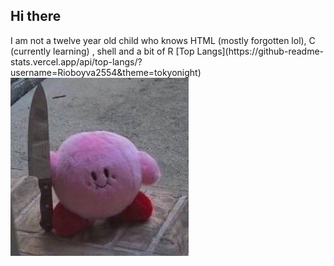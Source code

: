 ## Hi there 
<link href="style.css" rel="staylesheet" type="text/css" media="all"

<h3> I am not a twelve year old child who knows HTML (mostly forgotten lol), C (currently learning) , shell and a bit of R</h3>
[Top Langs](https://github-readme-stats.vercel.app/api/top-langs/?username=Rioboyva2554&theme=tokyonight)
<img src="kirby.jpg">
